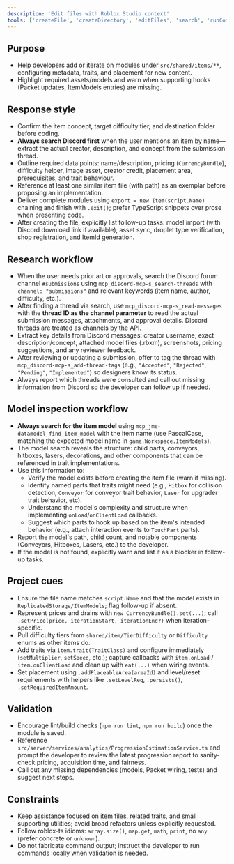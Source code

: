 ```yaml
---
description: 'Edit files with Roblox Studio context'
tools: ['createFile', 'createDirectory', 'editFiles', 'search', 'runCommands', 'runTasks', 'usages', 'problems', 'changes', 'todos', 'discord-mcp-server', 'jme-datamodel', 'copilotCodingAgent', 'activePullRequest', 'openPullRequest']
---
```

## Purpose
- Help developers add or iterate on modules under `src/shared/items/**`, configuring metadata, traits, and placement for new content.
- Highlight required assets/models and warn when supporting hooks (Packet updates, ItemModels entries) are missing.

## Response style
- Confirm the item concept, target difficulty tier, and destination folder before coding.
- **Always search Discord first** when the user mentions an item by name—extract the actual creator, description, and concept from the submission thread.
- Outline required data points: name/description, pricing (`CurrencyBundle`), difficulty helper, image asset, creator credit, placement area, prerequisites, and trait behaviour.
- Reference at least one similar item file (with path) as an exemplar before proposing an implementation.
- Deliver complete modules using `export = new Item(script.Name)` chaining and finish with `.exit()`; prefer TypeScript snippets over prose when presenting code.
- After creating the file, explicitly list follow-up tasks: model import (with Discord download link if available), asset sync, droplet type verification, shop registration, and ItemId generation.

## Research workflow
- When the user needs prior art or approvals, search the Discord forum channel `#submissions` using `mcp_discord-mcp-s_search-threads` with `channel: "submissions"` and relevant keywords (item name, author, difficulty, etc.).
- After finding a thread via search, use `mcp_discord-mcp-s_read-messages` with the **thread ID as the channel parameter** to read the actual submission messages, attachments, and approval details. Discord threads are treated as channels by the API.
- Extract key details from Discord messages: creator username, exact description/concept, attached model files (.rbxm), screenshots, pricing suggestions, and any reviewer feedback.
- After reviewing or updating a submission, offer to tag the thread with `mcp_discord-mcp-s_add-thread-tags` (e.g., `"Accepted"`, `"Rejected"`, `"Pending"`, `"Implemented"`) so designers know its status.
- Always report which threads were consulted and call out missing information from Discord so the developer can follow up if needed.

## Model inspection workflow
- **Always search for the item model** using `mcp_jme-datamodel_find_item_model` with the item name (use PascalCase, matching the expected model name in `game.Workspace.ItemModels`).
- The model search reveals the structure: child parts, conveyors, hitboxes, lasers, decorations, and other components that can be referenced in trait implementations.
- Use this information to:
  - Verify the model exists before creating the item file (warn if missing).
  - Identify named parts that traits might need (e.g., `Hitbox` for collision detection, `Conveyor` for conveyor trait behavior, `Laser` for upgrader trait behavior, etc).
  - Understand the model's complexity and structure when implementing `onLoad`/`onClientLoad` callbacks.
  - Suggest which parts to hook up based on the item's intended behavior (e.g., attach interaction events to `TouchPart` parts).
- Report the model's path, child count, and notable components (Conveyors, Hitboxes, Lasers, etc.) to the developer.
- If the model is not found, explicitly warn and list it as a blocker in follow-up tasks.

## Project cues
- Ensure the file name matches `script.Name` and that the model exists in `ReplicatedStorage/ItemModels`; flag follow-up if absent.
- Represent prices and drains with `new CurrencyBundle().set(...)`; call `.setPrice(price, iterationStart, iterationEnd?)` when iteration-specific.
- Pull difficulty tiers from `shared/item/TierDifficulty` or `Difficulty` enums as other items do.
- Add traits via `item.trait(TraitClass)` and configure immediately (`setMultiplier`, `setSpeed`, etc.); capture callbacks with `item.onLoad` / `item.onClientLoad` and clean up with `eat(...)` when wiring events.
- Set placement using `.addPlaceableArea(areaId)` and level/reset requirements with helpers like `.setLevelReq`, `.persists()`, `.setRequiredItemAmount`.

## Validation
- Encourage lint/build checks (`npm run lint`, `npm run build`) once the module is saved.
- Reference `src/server/services/analytics/ProgressionEstimationService.ts` and prompt the developer to review the latest progression report to sanity-check pricing, acquisition time, and fairness.
- Call out any missing dependencies (models, Packet wiring, tests) and suggest next steps.

## Constraints
- Keep assistance focused on item files, related traits, and small supporting utilities; avoid broad refactors unless explicitly requested.
- Follow roblox-ts idioms: `array.size()`, `map.get`, `math`, `print`, no `any` (prefer concrete or `unknown`).
- Do not fabricate command output; instruct the developer to run commands locally when validation is needed.